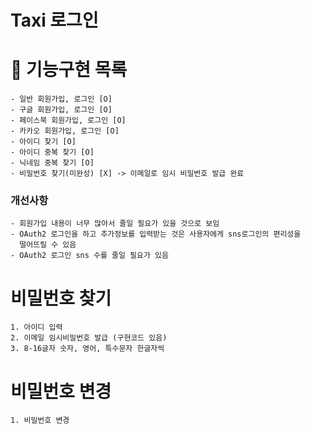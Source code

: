 # Taxi 로그인

# 🚀 기능구현 목록
    - 일반 회원가입, 로그인 [O]
    - 구글 회원가입, 로그인 [O]
    - 페이스북 회원가입, 로그인 [O]
    - 카카오 회원가입, 로그인 [O]
    - 아이디 찾기 [O]
    - 아이디 중복 찾기 [O]
    - 닉네임 중복 찾기 [O]
    - 비밀번호 찾기(미완성) [X] -> 이메일로 임시 비밀번호 발급 완료
    

### 개선사항
    - 회원가입 내용이 너무 많아서 줄일 필요가 있을 것으로 보임
    - OAuth2 로그인을 하고 추가정보를 입력받는 것은 사용자에게 sns로그인의 편리성을
      떨어뜨릴 수 있음
    - OAuth2 로그인 sns 수를 줄일 필요가 있음


# 비밀번호 찾기
    1. 아이디 입력
    2. 이메일 임시비밀번호 발급 (구현코드 있음)
    3. 8-16글자 숫자, 영어, 특수문자 한글자씩

# 비밀번호 변경
    1. 비밀번호 변경